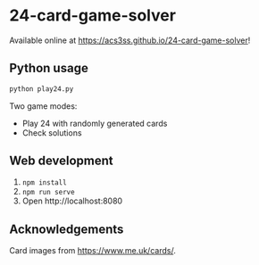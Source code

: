 # 24-card-game-solver

Available online at https://acs3ss.github.io/24-card-game-solver! 

## Python usage

```python
python play24.py
```

Two game modes:
- Play 24 with randomly generated cards 
- Check solutions

## Web development

1. `npm install`
1. `npm run serve`
1. Open http://localhost:8080

## Acknowledgements

Card images from https://www.me.uk/cards/.
